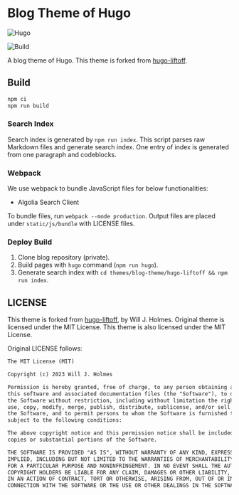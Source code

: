 # Blog Theme of Hugo

![Hugo](https://shields.io/badge/Hugo-v0%2E148%2E2-blue?logo=hugo&color=FF69B4&style=for-the-badge)

![Build](https://github.com/smallkirby/blog-theme/actions/workflows/lint.yml/badge.svg)

A blog theme of Hugo.
This theme is forked from [hugo-liftoff](https://github.com/wjh18/hugo-liftoff).

## Build

```bash
npm ci
npm run build
```

### Search Index

Search index is generated by `npm run index`.
This script parses raw Markdown files and generate search index.
One entry of index is generated from one paragraph and codeblocks.

### Webpack

We use webpack to bundle JavaScript files for below functionalities:

- Algolia Search Client

To bundle files, run `webpack --mode production`.
Output files are placed under `static/js/bundle` with LICENSE files.

### Deploy Build

1. Clone blog repository (private).
2. Build pages with `hugo` command (`npm run hugo`).
3. Generate search index with `cd themes/blog-theme/hugo-liftoff && npm run index`.

## LICENSE

This theme is forked from [hugo-liftoff](https://github.com/wjh18/hugo-liftoff), by Will J. Holmes.
Original theme is licensed under the MIT License.
This theme is also licensed under the MIT License.

Original LICENSE follows:

```txt
The MIT License (MIT)

Copyright (c) 2023 Will J. Holmes

Permission is hereby granted, free of charge, to any person obtaining a copy of
this software and associated documentation files (the "Software"), to deal in
the Software without restriction, including without limitation the rights to
use, copy, modify, merge, publish, distribute, sublicense, and/or sell copies of
the Software, and to permit persons to whom the Software is furnished to do so,
subject to the following conditions:

The above copyright notice and this permission notice shall be included in all
copies or substantial portions of the Software.

THE SOFTWARE IS PROVIDED "AS IS", WITHOUT WARRANTY OF ANY KIND, EXPRESS OR
IMPLIED, INCLUDING BUT NOT LIMITED TO THE WARRANTIES OF MERCHANTABILITY, FITNESS
FOR A PARTICULAR PURPOSE AND NONINFRINGEMENT. IN NO EVENT SHALL THE AUTHORS OR
COPYRIGHT HOLDERS BE LIABLE FOR ANY CLAIM, DAMAGES OR OTHER LIABILITY, WHETHER
IN AN ACTION OF CONTRACT, TORT OR OTHERWISE, ARISING FROM, OUT OF OR IN
CONNECTION WITH THE SOFTWARE OR THE USE OR OTHER DEALINGS IN THE SOFTWARE.
```
